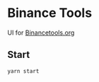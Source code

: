 Binance Tools
=============

UI for [Binancetools.org](https://binancetools.org)

## Start
```bash
yarn start
```
